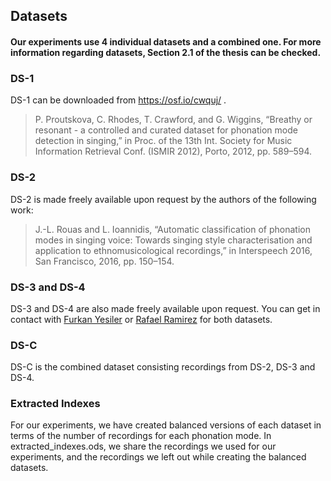 ## Datasets

#### Our experiments use 4 individual datasets and a combined one. For more information regarding datasets, Section 2.1 of the thesis can be checked.

### DS-1

DS-1 can be downloaded from https://osf.io/cwquj/ . 

> P. Proutskova, C. Rhodes, T. Crawford, and G. Wiggins, “Breathy or resonant - a controlled and curated dataset for phonation mode detection in singing,” in Proc. of the 13th Int. Society for Music Information Retrieval Conf. (ISMIR 2012), Porto, 2012, pp. 589–594.

### DS-2

DS-2 is made freely available upon request by the authors of the following work:

> J.-L. Rouas and L. Ioannidis, “Automatic classification of phonation modes in singing voice: Towards singing style characterisation and application to ethnomusicological recordings,” in Interspeech 2016, San Francisco, 2016, pp. 150–154.

### DS-3 and DS-4

DS-3 and DS-4 are also made freely available upon request. You can get in contact with [Furkan Yesiler](mailto:furkan.yesiler@gmail.com) or [Rafael Ramirez](mailto:rafael.ramirez@upf.edu) for both datasets.

### DS-C

DS-C is the combined dataset consisting recordings from DS-2, DS-3 and DS-4.

### Extracted Indexes

For our experiments, we have created balanced versions of each dataset in terms of the number of recordings for each phonation mode. In extracted_indexes.ods, we share the recordings we used for our experiments, and the recordings we left out while creating the balanced datasets.
